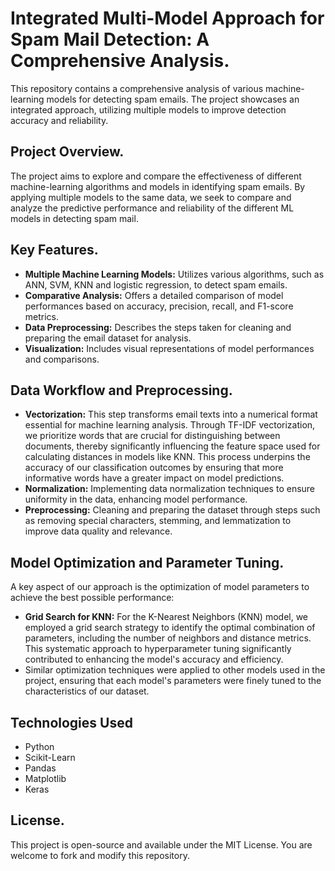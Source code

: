 # Integrated Multi-Model Approach for Spam Mail Detection: A Comprehensive Analysis. 

This repository contains a comprehensive analysis of various machine-learning models for detecting spam emails. The project showcases an integrated approach, utilizing multiple models to improve detection accuracy and reliability.

## Project Overview.

The project aims to explore and compare the effectiveness of different machine-learning algorithms and models in identifying spam emails. By applying multiple models to the same data, we seek to compare and analyze the predictive performance and reliability of the different ML models in detecting spam mail.

## Key Features.

- **Multiple Machine Learning Models:** Utilizes various algorithms, such as ANN, SVM, KNN and logistic regression, to detect spam emails.
- **Comparative Analysis:** Offers a detailed comparison of model performances based on accuracy, precision, recall, and F1-score metrics.
- **Data Preprocessing:** Describes the steps taken for cleaning and preparing the email dataset for analysis.
- **Visualization:** Includes visual representations of model performances and comparisons.

## Data Workflow and Preprocessing.

- **Vectorization:** This step transforms email texts into a numerical format essential for machine learning analysis. Through TF-IDF vectorization, we prioritize words that are crucial for distinguishing between documents, thereby significantly influencing the feature space used for calculating distances in models like KNN. This process underpins the accuracy of our classification outcomes by ensuring that more informative words have a greater impact on model predictions.
- **Normalization:** Implementing data normalization techniques to ensure uniformity in the data, enhancing model performance.
- **Preprocessing:** Cleaning and preparing the dataset through steps such as removing special characters, stemming, and lemmatization to improve data quality and relevance.

## Model Optimization and Parameter Tuning.

A key aspect of our approach is the optimization of model parameters to achieve the best possible performance:

- **Grid Search for KNN:** For the K-Nearest Neighbors (KNN) model, we employed a grid search strategy to identify the optimal combination of parameters, including the number of neighbors and distance metrics. This systematic approach to hyperparameter tuning significantly contributed to enhancing the model's accuracy and efficiency.
- Similar optimization techniques were applied to other models used in the project, ensuring that each model's parameters were finely tuned to the characteristics of our dataset.
  
## Technologies Used

- Python
- Scikit-Learn
- Pandas
- Matplotlib
- Keras

## License.

This project is open-source and available under the MIT License. You are welcome to fork and modify this repository.
